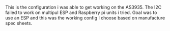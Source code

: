 This is the configuration i was able to get working on the AS3935. The I2C failed to work on multipul ESP and Raspberry pi units i tried. Goal was to use an ESP and this was the working config I choose based on manufacture spec sheets.
